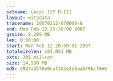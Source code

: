 ```yaml
---
setname: Local ISP B-III
layout: witsdata
tracename: 20070212-070000-0
end: Mon Feb 12 20:30:00 2007
gzsize: 8,289 MB
len: 0:30:00
start: Mon Feb 12 20:00:01 2007
totalwirelen: 103,051 MB
pkts: 201 million
size: 14,530 MB
md5: d927a3578e9eaf26be2e6aa679bcf666
---
```

